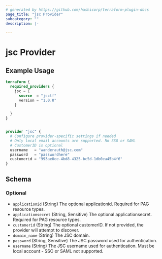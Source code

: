 ```yaml
---
# generated by https://github.com/hashicorp/terraform-plugin-docs
page_title: "jsc Provider"
subcategory: ""
description: |-
  
---
```


# jsc Provider



## Example Usage

```terraform
terraform {
  required_providers {
    jsc = {
      source  = "jsctf"
      version = "1.0.0"
    }

  }
}


provider "jsc" {
  # Configure provider-specific settings if needed
  # Only local email accounts are supported. No SSO or SAML
  # CustomerID is optional
  username   = "wanderauth@jsc.com"
  password   = "passwordhere"
  customerid = "993ae0ee-4bd8-4325-bc5d-1db0ea45b4f6"
}
```

<!-- schema generated by tfplugindocs -->
## Schema

### Optional

- `applicationid` (String) The optional applicationid. Required for PAG resource types.
- `applicationsecret` (String, Sensitive) The optional applicationsecret. Required for PAG resource types.
- `customerid` (String) The optional customerID. If not provided, the provider will attempt to discover.
- `domain_name` (String) The JSC domain.
- `password` (String, Sensitive) The JSC password used for authentication.
- `username` (String) The JSC username used for authentication. Must be local account - SSO or SAML not supported.
